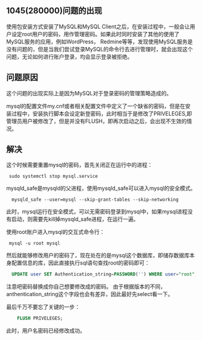 ## 1045(280000)问题的出现

使用包安装方式安装了MySQL和MySQL Client之后，在安装过程中，一般会让用户设定root用户的密码，用作管理密码。如果此时同时安装了其他的使用了MySQL服务的应用，例如WordPress， Redmine等等，发现使用MySQL服务是没有问题的，但是当我们尝试登录MySQL的命令行去进行管理时，就会出现这个问题，无论如何进行账户登录，均会显示登录被拒绝。



## 问题原因

这个问题的出现实际上是因为MySQL对于登录密码的管理策略造成的。

mysql的配置文件my.cnf或者相关配置文件中定义了一个缺省的密码，但是在安装过程中，安装执行脚本会设定新登密码，此时相当于是修改了PRIVELEGES,即管理员用户被修改了，但是并没有FLUSH，即再次启动之后，会出现不生效的情况。

## 解决

这个时候需要重置mysql的密码，首先关闭正在运行中的进程：
```shell
 sudo systemctl stop mysql.service
```

mysqld_safe是mysqld的父进程，使用mysqld_safe可以进入mysql的安全模式。

```shell
  mysqld_safe --user=mysql --skip-grant-tables --skip-networking
```

此时，mysql运行在安全模式，可以无需密码登录到mysql中，如果mysql进程没有启动，则需要先kill掉mysqld_safe进程，在运行一遍。

使用root账户进入mysql的交互式命令行：

```shell
 mysql -u root mysql
```

然后就能够修改用户的密码了，现在处在的是mysql这个数据库，即储存数据库本身配置信息的库，因此直接执行sql语句查找root的密码即可：

```sql 
  UPDATE user SET Authentication_string=PASSWORD('') WHERE user="root";
```
注意吧密码替换成你自己想要修改成的密码。
由于根据版本的不同，anthentication_string这个字段也会有差异，因此最好先select看一下。

最后千万不要忘了关键的一步：

```sql 
    FLUSH PRIVELEGES;
```

此时，用户名密码已经修改成功。